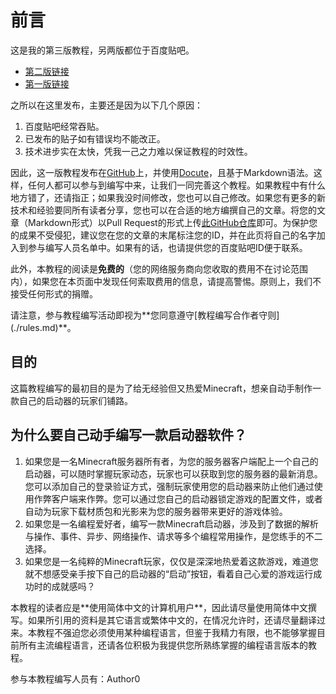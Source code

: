 # 前言
这是我的第三版教程，另两版都位于百度贴吧。

* [第二版链接](https://tieba.baidu.com/p/5297508908)
* [第一版链接](https://tieba.baidu.com/p/4563458950)

之所以在这里发布，主要还是因为以下几个原因：

1. 百度贴吧经常吞贴。
2. 已发布的贴子如有错误均不能改正。
3. 技术进步实在太快，凭我一己之力难以保证教程的时效性。

因此，这一版教程发布在[GitHub](https://github.com/VEXLife/JuicyLauncher3)上，并使用[Docute](https://docute.org/zh/)，且基于Markdown语法。这样，任何人都可以参与到编写中来，让我们一同完善这个教程。如果教程中有什么地方错了，还请指正；如果我没时间修改，您也可以自己修改。如果您有更多的新技术和经验要同所有读者分享，您也可以在合适的地方编撰自己的文章。将您的文章（Markdown形式）以Pull Request的形式上传[此GitHub仓库](https://github.com/VEXLife/JuicyLauncher3)即可。为保护您的成果不受侵犯，建议您在您的文章的末尾标注您的ID，并在此页将自己的名字加入到参与编写人员名单中。如果有的话，也请提供您的百度贴吧ID便于联系。

此外，本教程的阅读是**免费的**（您的网络服务商向您收取的费用不在讨论范围内），如果您在本页面中发现任何索取费用的信息，请提高警惕。原则上，我们不接受任何形式的捐赠。

<Note type=warning>
  请注意，参与教程编写活动即视为**您同意遵守[教程编写合作者守则](./rules.md)**。
</Note>

## 目的
这篇教程编写的最初目的是为了给无经验但又热爱Minecraft，想亲自动手制作一款自己的启动器的玩家们铺路。

## 为什么要自己动手编写一款启动器软件？
1. 如果您是一名Minecraft服务器所有者，为您的服务器客户端配上一个自己的启动器，可以随时掌握玩家动态，玩家也可以获取到您的服务器的最新消息。您可以添加自己的登录验证方式，强制玩家使用您的启动器来防止他们通过使用作弊客户端来作弊。您可以通过您自己的启动器锁定游戏的配置文件，或者自动为玩家下载材质包和光影来为您的服务器带来更好的游戏体验。
2. 如果您是一名编程爱好者，编写一款Minecraft启动器，涉及到了数据的解析与操作、事件、异步、网络操作、请求等多个编程常用操作，是您练手的不二选择。
3. 如果您是一名纯粹的Minecraft玩家，仅仅是深深地热爱着这款游戏，难道您就不想感受亲手按下自己的启动器的“启动”按钮，看着自己心爱的游戏运行成功时的成就感吗？

<Note>
本教程的读者应是**使用简体中文的计算机用户**，因此请尽量使用简体中文撰写。如果所引用的资料是其它语言或繁体中文的，在情况允许时，还请尽量翻译过来。本教程不强迫您必须使用某种编程语言，但鉴于我精力有限，也不能够掌握目前所有主流编程语言，还请各位积极为我提供您所熟练掌握的编程语言版本的教程。
</Note>

参与本教程编写人员有：Author0
